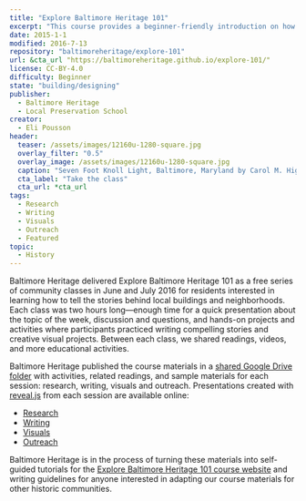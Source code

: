 ```yaml
---
title: "Explore Baltimore Heritage 101"
excerpt: "This course provides a beginner-friendly introduction on how to use archival sources to learn more about the history of Baltimore houses, buildings, and neighborhoods."
date: 2015-1-1
modified: 2016-7-13
repository: "baltimoreheritage/explore-101"
url: &cta_url "https://baltimoreheritage.github.io/explore-101/"
license: CC-BY-4.0
difficulty: Beginner
state: "building/designing"
publisher:
  - Baltimore Heritage
  - Local Preservation School
creator:
  - Eli Pousson
header:
  teaser: /assets/images/12160u-1280-square.jpg
  overlay_filter: "0.5"
  overlay_image: /assets/images/12160u-1280-square.jpg
  caption: "Seven Foot Knoll Light, Baltimore, Maryland by Carol M. Highsmith. Courtesy [Library of Congress](https://www.loc.gov/pictures/item/2011630357/)"
  cta_label: "Take the class"
  cta_url: *cta_url
tags:
  - Research
  - Writing
  - Visuals
  - Outreach
  - Featured
topic:
  - History
---
```


Baltimore Heritage delivered Explore Baltimore Heritage 101 as a free series of community classes in June and July 2016 for residents interested in learning how to tell the stories behind local buildings and neighborhoods. Each class was two hours long—enough time for a quick presentation about the topic of the week, discussion and questions, and hands-on projects and activities where participants practiced writing compelling stories and creative visual projects. Between each class, we shared readings, videos, and more educational activities.

Baltimore Heritage published the course materials in a [shared Google Drive folder](https://drive.google.com/drive/folders/0ByRNPnSQ-I35TF9yUC1XWi04azA?usp=sharing) with activities, related readings, and sample materials for each session: research, writing, visuals and outreach. Presentations created with [reveal.js](https://github.com/hakimel/reveal.js/) from each session are available online:

- [Research](https://elipousson.github.io/presentations/2016-06-21-explore-101-research.html#/)
- [Writing](https://elipousson.github.io/presentations/2016-06-28-explore-101-writing.html)
- [Visuals](https://elipousson.github.io/presentations/2016-07-05-explore-101-visuals.html)
- [Outreach](https://elipousson.github.io/presentations/2016-07-12-explore-101-outreach.html)

Baltimore Heritage is in the process of turning these materials into self-guided tutorials for the [Explore Baltimore Heritage 101 course website](https://baltimoreheritage.github.io/explore-101/) and writing guidelines for anyone interested in adapting our course materials for other historic communities.
